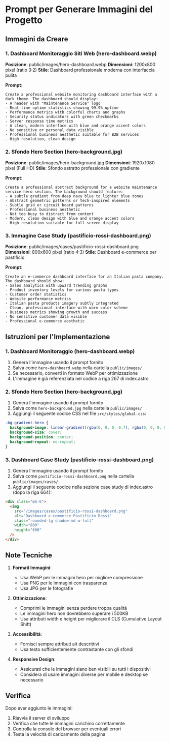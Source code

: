 # Prompt per Generare Immagini del Progetto

## Immagini da Creare

### 1. Dashboard Monitoraggio Siti Web (hero-dashboard.webp)
**Posizione**: public/images/hero-dashboard.webp
**Dimensioni**: 1200x800 pixel (ratio 3:2)
**Stile**: Dashboard professionale moderna con interfaccia pulita

**Prompt**:
```
Create a professional website monitoring dashboard interface with a dark theme. The dashboard should display:
- A header with "Maintenance Service" logo
- Real-time uptime statistics showing 99.9% uptime
- Performance metrics with colorful charts and graphs
- Security status indicators with green checkmarks
- Server response time metrics
- A clean, modern interface with blue and orange accent colors
- No sensitive or personal data visible
- Professional business aesthetic suitable for B2B services
- High resolution, clean design
```

### 2. Sfondo Hero Section (hero-background.jpg)
**Posizione**: public/images/hero-background.jpg
**Dimensioni**: 1920x1080 pixel (Full HD)
**Stile**: Sfondo astratto professionale con gradiente

**Prompt**:
```
Create a professional abstract background for a website maintenance service hero section. The background should feature:
- A subtle gradient from deep navy blue to lighter blue tones
- Abstract geometric patterns or tech-inspired elements
- Subtle grid or circuit board patterns
- Professional business aesthetic
- Not too busy to distract from content
- Modern, clean design with blue and orange accent colors
- High resolution suitable for full-screen display
```

### 3. Immagine Case Study (pastificio-rossi-dashboard.png)
**Posizione**: public/images/cases/pastificio-rossi-dashboard.png
**Dimensioni**: 800x600 pixel (ratio 4:3)
**Stile**: Dashboard e-commerce per pastificio

**Prompt**:
```
Create an e-commerce dashboard interface for an Italian pasta company. The dashboard should show:
- Sales analytics with upward trending graphs
- Product inventory levels for various pasta types
- Customer order statistics
- Website performance metrics
- Italian pasta products imagery subtly integrated
- Clean, professional interface with warm color scheme
- Business metrics showing growth and success
- No sensitive customer data visible
- Professional e-commerce aesthetic
```

## Istruzioni per l'Implementazione

### 1. Dashboard Monitoraggio (hero-dashboard.webp)
1. Genera l'immagine usando il prompt fornito
2. Salva come `hero-dashboard.webp` nella cartella `public/images/`
3. Se necessario, converti in formato WebP per ottimizzazione
4. L'immagine è già referenziata nel codice a riga 267 di index.astro

### 2. Sfondo Hero Section (hero-background.jpg)
1. Genera l'immagine usando il prompt fornito
2. Salva come `hero-background.jpg` nella cartella `public/images/`
3. Aggiungi il seguente codice CSS nel file `src/styles/global.css`:

```css
.bg-gradient-hero {
  background-image: linear-gradient(rgba(0, 0, 0, 0.7), rgba(0, 0, 0, 0.7)), url('/images/hero-background.jpg');
  background-size: cover;
  background-position: center;
  background-repeat: no-repeat;
}
```

### 3. Dashboard Case Study (pastificio-rossi-dashboard.png)
1. Genera l'immagine usando il prompt fornito
2. Salva come `pastificio-rossi-dashboard.png` nella cartella `public/images/cases/`
3. Aggiungi il seguente codice nella sezione case study di index.astro (dopo la riga 664):

```html
<div class="mb-6">
  <img 
    src="/images/cases/pastificio-rossi-dashboard.png" 
    alt="Dashboard e-commerce Pastificio Rossi"
    class="rounded-lg shadow-md w-full"
    width="800"
    height="600"
  />
</div>
```

## Note Tecniche

1. **Formati Immagini**:
   - Usa WebP per le immagini hero per migliore compressione
   - Usa PNG per le immagini con trasparenza
   - Usa JPG per le fotografie

2. **Ottimizzazione**:
   - Comprimi le immagini senza perdere troppa qualità
   - Le immagini hero non dovrebbero superare i 500KB
   - Usa attributi width e height per migliorare il CLS (Cumulative Layout Shift)

3. **Accessibilità**:
   - Fornisci sempre attributi alt descrittivi
   - Usa testo sufficientemente contrastante con gli sfondi

4. **Responsive Design**:
   - Assicurati che le immagini siano ben visibili su tutti i dispositivi
   - Considera di usare immagini diverse per mobile e desktop se necessario

## Verifica

Dopo aver aggiunto le immagini:
1. Riavvia il server di sviluppo
2. Verifica che tutte le immagini carichino correttamente
3. Controlla la console del browser per eventuali errori
4. Testa la velocità di caricamento della pagina